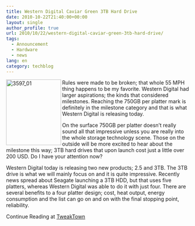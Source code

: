 ```yaml
---
title: Western Digital Caviar Green 3TB Hard Drive
date: 2010-10-22T21:40:00+00:00
layout: single
author_profile: true
url: 2010/10/22/western-digital-caviar-green-3tb-hard-drive/
tags:
  - Announcement
  - Hardware
  - news
lang: en
category: techblog
---
```

[<img title="3597_01" border="0" alt="3597_01" align="left" src="http://lh6.ggpht.com/_vaUVXcmC3OI/TMH9snviadI/AAAAAAAAC4I/_M8vhXTtPeQ/3597_01_thumb%5B1%5D.png?imgmax=800" width="150" height="179" />](http://lh5.ggpht.com/_vaUVXcmC3OI/TMH9rGCXVII/AAAAAAAAC4E/9yuSM3hpktw/s1600-h/3597_01%5B3%5D.png)Rules were made to be broken; that whole 55 MPH thing happens to be my favorite. Western Digital had larger aspirations; the kinds that considered milestones. Reaching the 750GB per platter mark is definitely in the milestone category and that is what Western Digital is releasing today.

On the surface 750GB per platter doesn’t really sound all that impressive unless you are really into the whole storage technology scene. Those on the outside will be more excited to hear about the milestone this way; 3TB hard drives that upon launch cost just a little over 200 USD. Do I have your attention now?

Western Digital today is releasing two new products; 2.5 and 3TB. The 3TB drive is what we will mainly focus on and it is quite impressive. Recently news spread about Seagate launching a 3TB HDD, but that uses five platters, whereas Western Digital was able to do it with just four. There are several benefits to a four platter design; cost, heat output, energy consumption and the list can go on and on with the final stopping point, reliability.

Continue Reading at [TweakTown](http://www.tweaktown.com/reviews/3597/western_digital_caviar_green_3tb_hard_drive/index.html)